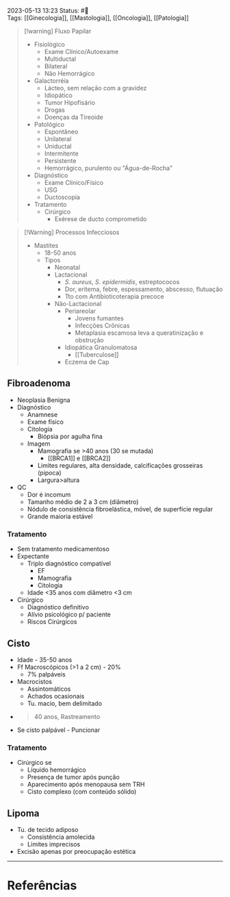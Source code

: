 2023-05-13 13:23
Status: #🌱  
Tags: [[Ginecologia]], [[Mastologia]], [[Oncologia]], [[Patologia]]
<br/>
>[!warning] Fluxo Papilar
>- Fisiológico
>	- Exame Clínico/Autoexame
>	- Multiductal
>	- Bilateral
>	- Não Hemorrágico
>- Galactorréia
>	- Lácteo, sem relação com a gravidez
>	- Idiopático
>	- Tumor Hipofisário
>	- Drogas
>	- Doenças da Tireoide
>- Patológico
>	- Espontâneo
>	- Unilateral
>	- Uniductal
>	- Intermitente
>	- Persistente
>	- Hemorrágico, purulento ou "Água-de-Rocha"
>- Diagnóstico
>	- Exame Clínico/Físico
>	- USG
>	- Ductoscopia
>- Tratamento
>	- Cirúrgico
>		- Exérese de ducto comprometido

>[!Warning] Processos Infecciosos
>- Mastites
>	- 18-50 anos
>	- Tipos
>		- Neonatal
>		- Lactacional
>			- _S. aureus_, _S. epidermidis_, estreptococos
>			- Dor, eritema, febre, espessamento, abscesso, flutuação
>			- Tto com Antibioticoterapia precoce
>		- Não-Lactacional
>			- Periareolar
>				- Jovens fumantes
>				- Infecções Crônicas
>				- Metaplasia escamosa leva a queratinização e obstrução
>			- Idiopática Granulomatosa
>				- [[Tuberculose]]
>			- Eczema de Cap
## Fibroadenoma
- Neoplasia Benigna
- Diagnóstico
	- Anamnese
	- Exame físico
	- Citologia
		- Biópsia por agulha fina
	- Imagem
		- Mamografia se >40 anos (30 se mutada)
			- [[BRCA1]] e [[BRCA2]]
		- Limites regulares, alta densidade, calcificações grosseiras (pipoca)
		- Largura>altura
- QC
	- Dor é incomum
	- Tamanho médio de 2 a 3 cm (diâmetro)
	- Nódulo de consistência fibroelástica, móvel, de superfície regular
	- Grande maioria estável
### Tratamento
- Sem tratamento medicamentoso
- Expectante
	- Triplo diagnóstico compatível
		- EF
		- Mamografia
		- Citologia
	- Idade <35 anos com diâmetro <3 cm
- Cirúrgico
	- Diagnóstico definitivo
	- Alívio psicológico p/ paciente
	- Riscos Cirúrgicos
## Cisto
- Idade - 35-50 anos
- Ff Macroscópicos (>1 a 2 cm) - 20%
	- 7% palpáveis
- Macrocistos
	- Assintomáticos
	- Achados ocasionais
	- Tu. macio, bem delimitado
- >40 anos, Rastreamento
- Se cisto palpável - Puncionar
### Tratamento
- Cirúrgico se
	- Líquido hemorrágico
	- Presença de tumor após punção
	- Aparecimento após menopausa sem TRH
	- Cisto complexo (com conteúdo sólido)
## Lipoma
- Tu. de tecido adiposo
	- Consistência amolecida
	- Limites imprecisos
- Excisão apenas por preocupação estética
____
# Referências


